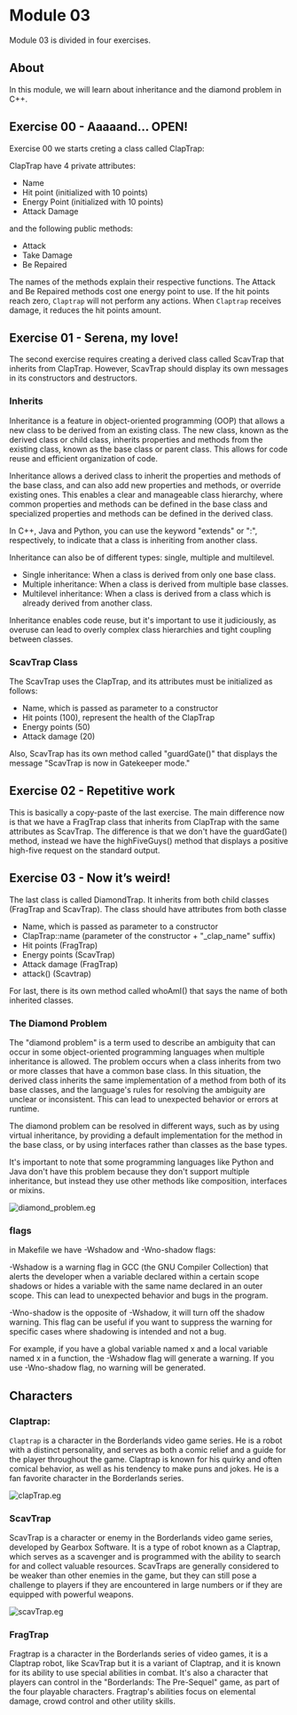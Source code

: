 # Module 03

Module 03 is divided in four exercises. 

## About

In this module, we will learn about inheritance and the diamond problem in C++.


## Exercise 00 - Aaaaand... OPEN!

Exercise 00 we starts creting a class called ClapTrap:


ClapTrap have 4 private attributes: 
- Name <br>
- Hit point (initialized with 10 points) <br>
- Energy Point (initialized with 10 points) <br>
- Attack Damage

and the following public methods:
- Attack <br>
- Take Damage <br>
- Be Repaired <br>

The names of the methods explain their respective functions. The Attack and Be Repaired methods cost one energy point to use. If the hit points reach zero, `Claptrap` will not perform any actions. When `Claptrap` receives damage, it reduces the hit points amount.


## Exercise 01 - Serena, my love!

The second exercise requires creating a derived class called ScavTrap that inherits from ClapTrap. However, ScavTrap should display its own messages in its constructors and destructors.

### Inherits

Inheritance is a feature in object-oriented programming (OOP) that allows a new class to be derived from an existing class. The new class, known as the derived class or child class, inherits properties and methods from the existing class, known as the base class or parent class. This allows for code reuse and efficient organization of code.

Inheritance allows a derived class to inherit the properties and methods of the base class, and can also add new properties and methods, or override existing ones. This enables a clear and manageable class hierarchy, where common properties and methods can be defined in the base class and specialized properties and methods can be defined in the derived class.

In C++, Java and Python, you can use the keyword "extends" or ":", respectively, to indicate that a class is inheriting from another class.

Inheritance can also be of different types: single, multiple and multilevel.

- Single inheritance: When a class is derived from only one base class.
- Multiple inheritance: When a class is derived from multiple base classes.
- Multilevel inheritance: When a class is derived from a class which is already derived from another class.

Inheritance enables code reuse, but it's important to use it judiciously, as overuse can lead to overly complex class hierarchies and tight coupling between classes.


### ScavTrap Class

The ScavTrap uses the ClapTrap, and its attributes must be initialized as follows:

- Name, which is passed as parameter to a constructor
- Hit points (100), represent the health of the ClapTrap
- Energy points (50)
- Attack damage (20)

Also, ScavTrap has its own method called "guardGate()" that displays the message "ScavTrap is now in Gatekeeper mode."


## Exercise 02 - Repetitive work

This is basically a copy-paste of the last exercise. The main difference now is that we have a FragTrap class that inherits from ClapTrap with the same attributes as ScavTrap. The difference is that we don't have the guardGate() method, instead we have the highFiveGuys() method that displays a positive high-five request on the standard output.


## Exercise 03 - Now it’s weird!

The last class is called DiamondTrap. It inherits from both child classes (FragTrap and ScavTrap). The class should have attributes from both classe

- Name, which is passed as parameter to a constructor
- ClapTrap::name (parameter of the constructor + "_clap_name" suffix)
- Hit points (FragTrap)
- Energy points (ScavTrap)
- Attack damage (FragTrap)
- attack() (Scavtrap)

For last, there is its own method called whoAmI() that says the name of both inherited classes.

### The Diamond Problem

The "diamond problem" is a term used to describe an ambiguity that can occur in some object-oriented programming languages when multiple inheritance is allowed. The problem occurs when a class inherits from two or more classes that have a common base class. In this situation, the derived class inherits the same implementation of a method from both of its base classes, and the language's rules for resolving the ambiguity are unclear or inconsistent. This can lead to unexpected behavior or errors at runtime.

The diamond problem can be resolved in different ways, such as by using virtual inheritance, by providing a default implementation for the method in the base class, or by using interfaces rather than classes as the base types.

It's important to note that some programming languages like Python and Java don't have this problem because they don't support multiple inheritance, but instead they use other methods like composition, interfaces or mixins.

![diamond_problem.eg](images/diamond.png)


### flags

in Makefile we have -Wshadow and -Wno-shadow flags: 

-Wshadow is a warning flag in GCC (the GNU Compiler Collection) that alerts the developer when a variable declared within a certain scope shadows or hides a variable with the same name declared in an outer scope. This can lead to unexpected behavior and bugs in the program.

-Wno-shadow is the opposite of -Wshadow, it will turn off the shadow warning. This flag can be useful if you want to suppress the warning for specific cases where shadowing is intended and not a bug.

For example, if you have a global variable named x and a local variable named x in a function, the -Wshadow flag will generate a warning. If you use -Wno-shadow flag, no warning will be generated.


## Characters

### Claptrap:

`Claptrap` is a character in the Borderlands video game series. He is a robot with a distinct personality, and serves as both a comic relief and a guide for the player throughout the game. Claptrap is known for his quirky and often comical behavior, as well as his tendency to make puns and jokes. He is a fan favorite character in the Borderlands series.

![clapTrap.eg](images/clapTrap.png)


### ScavTrap

ScavTrap is a character or enemy in the Borderlands video game series, developed by Gearbox Software. It is a type of robot known as a Claptrap, which serves as a scavenger and is programmed with the ability to search for and collect valuable resources. ScavTraps are generally considered to be weaker than other enemies in the game, but they can still pose a challenge to players if they are encountered in large numbers or if they are equipped with powerful weapons.

![scavTrap.eg](images/scavTrap.png)

### FragTrap

Fragtrap is a character in the Borderlands series of video games, it is a Claptrap robot, like ScavTrap but it is a variant of Claptrap, and it is known for its ability to use special abilities in combat. It's also a character that players can control in the "Borderlands: The Pre-Sequel" game, as part of the four playable characters.
Fragtrap's abilities focus on elemental damage, crowd control and other utility skills.